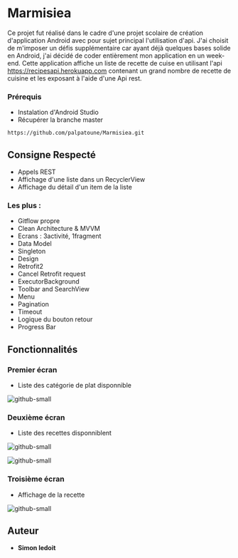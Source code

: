 # Marmisiea

Ce projet fut réalisé dans le cadre d'une projet scolaire de création d'application Android avec pour sujet principal l'utilisation d'api. J'ai choisit de m'imposer un défis supplémentaire car ayant déjà quelques bases solide en Android, j'ai décidé de coder entièrement mon application en un week-end. Cette application affiche un liste de recette de cuise en utilisant l'api https://recipesapi.herokuapp.com contenant un grand nombre de recette de cuisine et les exposant à l'aide d'une Api rest.


### Prérequis

* Instalation d'Android Studio
* Récupérer la branche master



 
```
https://github.com/palpatoune/Marmisiea.git
```

## Consigne Respecté


* Appels REST
* Affichage d'une liste dans un RecyclerView
* Affichage du détail d'un item de la liste
### Les plus :
* Gitflow propre
* Clean Architecture & MVVM
* Ecrans : 3activité, 1fragment
* Data Model
* Singleton
* Design
* Retrofit2
* Cancel Retrofit request
* ExecutorBackground
* Toolbar and SearchView
* Menu
* Pagination
* Timeout
* Logique du bouton retour
* Progress Bar


## Fonctionnalités

### Premier écran

* Liste des catégorie de plat disponnible 

![github-small](https://cdn.discordapp.com/attachments/272481362613633024/716766115375874128/Capture_decran_2020-05-31_a_23.32.34.png)


### Deuxième écran

* Liste des recettes disponniblent

![github-small](https://cdn.discordapp.com/attachments/272481362613633024/716765205299724388/Capture_decran_2020-05-31_a_23.28.55.png)

![github-small](https://cdn.discordapp.com/attachments/272481362613633024/716767651363422218/Capture_decran_2020-05-31_a_23.38.14.png
)



### Troisième écran

* Affichage de la recette

![github-small](https://cdn.discordapp.com/attachments/272481362613633024/716766826494951424/Capture_decran_2020-05-31_a_23.35.19.png)






## Auteur
* **Simon ledoit** 



